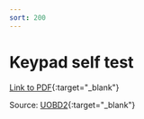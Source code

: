 ```yaml
---
sort: 200
---
```

# Keypad self test

[Link to PDF](odb2_gm_tech2_keypad_test.pdf){:target="_blank"}

Source: [UOBD2](https://https://www.uobdii.com){:target="_blank"}